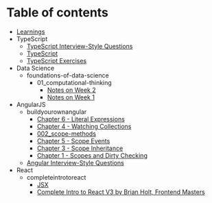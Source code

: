 # Table of contents

* [Learnings](README.md)
* TypeScript
  * [TypeScript Interview-Style Questions](typescript/questions.md)
  * [TypeScript](typescript/notes.md)
  * [TypeScript Exercises](typescript/exercises.md)
* Data Science
  * foundations-of-data-science
    * 01\_computational-thinking
      * [Notes on Week 2](datascience/foundations-of-data-science/01_computational-thinking/02_week2.md)
      * [Notes on Week 1](datascience/foundations-of-data-science/01_computational-thinking/01_week1.md)
* AngularJS
  * buildyourownangular
    * [Chapter 6 - Literal Expressions](angularjs/buildyourownangular/006_literal-expressions.md)
    * [Chapter 4 - Watching Collections](angularjs/buildyourownangular/004_watching-collections.md)
    * [002\_scope-methods](angularjs/buildyourownangular/002_scope-methods.md)
    * [Chapter 5 - Scope Events](angularjs/buildyourownangular/005_scope-events.md)
    * [Chapter 3 - Scope Inheritance](angularjs/buildyourownangular/003_scope-inheritance.md)
    * [Chapter 1 - Scopes and Dirty Checking](angularjs/buildyourownangular/001_scope-and-dirty-checking.md)
  * [Angular Interview-Style Questions](angularjs/questions.md)
* React
  * completeintrotoreact
    * [JSX](react/completeintrotoreact/001_jsx.md)
    * [Complete Intro to React V3 by Brian Holt, Frontend Masters](react/completeintrotoreact/000_intro.md)

